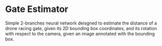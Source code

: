 # Gate Estimator

Simple 2-branches neural network deisgned to estimate the distance of a drone
racing gate, given its 2D bounding box coordinates, and its rotation with
respect to the camera, given an image annotated with the bounding box.
